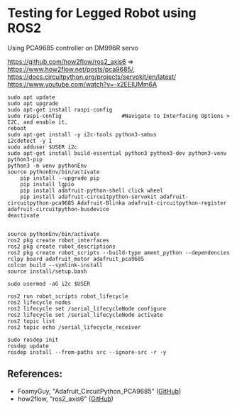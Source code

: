 # Testing for Legged Robot using ROS2

Using PCA9685 controller on DM996R servo

https://github.com/how2flow/ros2_axis6 => https://www.how2flow.net/posts/pca9685/, https://docs.circuitpython.org/projects/servokit/en/latest/
https://www.youtube.com/watch?v=-x2EEIUMm6A

    sudo apt update
    sudo apt upgrade
    sudo apt-get install raspi-config
    sudo raspi-config 	                #Navigate to Interfacing Options > I2C, and enable it.
    reboot
    sudo apt-get install -y i2c-tools python3-smbus
    i2cdetect -y 1
    sudo adduser $USER i2c
    sudo apt-get install build-essential python3 python3-dev python3-venv python3-pip
    python3 -m venv pythonEnv
    source pythonEnv/bin/activate
        pip install --upgrade pip
        pip install lgpio
        pip install adafruit-python-shell click wheel 
        pip install adafruit-circuitpython-servokit adafruit-circuitpython-pca9685 Adafruit-Blinka adafruit-circuitpython-register adafruit-circuitpython-busdevice
    deactivate


    source pythonEnv/bin/activate
    ros2 pkg create robot_interfaces
    ros2 pkg create robot_descriptions
    ros2 pkg create robot_scripts --build-type ament_python --dependencies rclpy board adafruit_motor adafruit_pca9685
    colcon build --symlink-install
    source install/setup.bash

    sudo usermod -aG i2c $USER

    ros2 run robot_scripts robot_lifecycle 
    ros2 lifecycle nodes
    ros2 lifecycle set /serial_lifecycleNode configure
    ros2 lifecycle set /serial_lifecycleNode activate
    ros2 topic list
    ros2 topic echo /serial_lifecycle_receiver

    sudo rosdep init
    rosdep update
    rosdep install --from-paths src --ignore-src -r -y


## References:
- FoamyGuy, "Adafruit_CircuitPython_PCA9685" (<a href="https://github.com/adafruit/Adafruit_CircuitPython_PCA9685">GitHub</a>)
- how2flow, "ros2_axis6" (<a href="https://github.com/how2flow/ros2_axis6">GitHub</a>)
